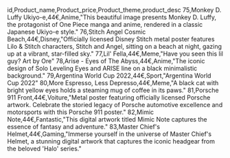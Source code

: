 id,Product_name,Product_price,Product_theme,product_desc
75,Monkey D. Luffy Ukiyo-e,44€,Anime,"This beautiful image presents Monkey D. Luffy, the protagonist of One Piece manga and anime, rendered in a classic Japanese Ukiyo-e style."
76,Stitch Angel Cosmic Beach,44€,Disney,"Officially licensed Disney Stitch metal poster features Lilo & Stitch characters, Stitch and Angel, sitting on a beach at night, gazing up at a vibrant, star-filled sky."
77,Lil' Fella,44€,Meme,"Have you seen this lil guy? Art by Ore"
78,Arise - Eyes of The Abyss,44€,Anime,"The iconic design of Solo Leveling Eyes and ARISE line on a black minimalistic background."
79,Argentina World Cup 2022,44€,Sport,"Argentina World Cup 2022"
80,More Espresso, Less Depresso,44€,Meme,"A black cat with bright yellow eyes holds a steaming mug of coffee in its paws."
81,Porsche 911 Front,44€,Voiture,"Metal poster featuring officially licensed Porsche artwork. Celebrate the storied legacy of Porsche automotive excellence and motorsports with this Porsche 911 poster."
82,Mimic Note,44€,Fantastic,"This digital artwork titled Mimic Note captures the essence of fantasy and adventure."
83,Master Chief's Helmet,44€,Gaming,"Immerse yourself in the universe of Master Chief's Helmet, a stunning digital artwork that captures the iconic headgear from the beloved 'Halo' series."